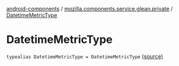 [android-components](../index.md) / [mozilla.components.service.glean.private](index.md) / [DatetimeMetricType](./-datetime-metric-type.md)

# DatetimeMetricType

`typealias DatetimeMetricType = DatetimeMetricType` [(source)](https://github.com/mozilla-mobile/android-components/blob/master/components/service/glean/src/main/java/mozilla/components/service/glean/private/MetricAliases.kt#L14)